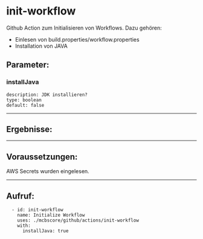 # init-workflow

Github Action zum Initialisieren von Workflows. Dazu gehören:
- Einlesen von build.properties/workflow.properties
- Installation von JAVA

## Parameter:
### installJava
    description: JDK installieren?
    type: boolean
    default: false

---

## Ergebnisse:

---

## Voraussetzungen:

AWS Secrets wurden eingelesen.

---

## Aufruf:

      - id: init-workflow
        name: Initialize Workflow
        uses: ./mcbscore/github/actions/init-workflow
        with:
          installJava: true